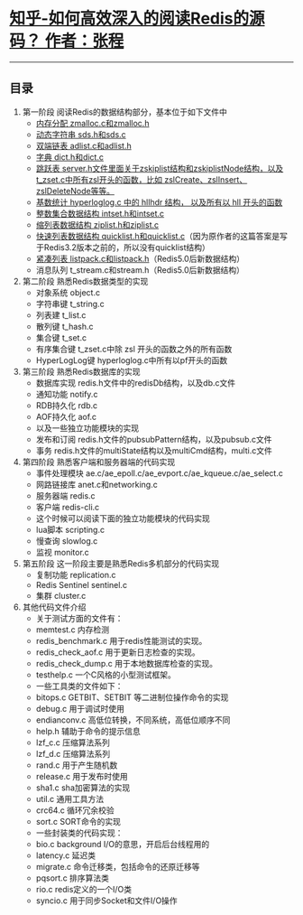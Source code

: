 # [知乎-如何高效深入的阅读Redis的源码？ 作者：张程](https://www.zhihu.com/question/28677076)

---

## 目录

1. 第一阶段 阅读Redis的数据结构部分，基本位于如下文件中
    - [内存分配 zmalloc.c和zmalloc.h](./first_stage/Redis源码-内存分配zmalloc.md)
    - [动态字符串 sds.h和sds.c](./first_stage/Redis源码-动态字符串sds.md)
    - [双端链表 adlist.c和adlist.h](./first_stage/Redis源码-双端链表adlist.md)
    - [字典 dict.h和dict.c](./first_stage/Redis源码-字典dict.md)
    - [跳跃表 server.h文件里面关于zskiplist结构和zskiplistNode结构，以及t_zset.c中所有zsl开头的函数，比如 zslCreate、zslInsert、zslDeleteNode等等。](./first_stage/Redis源码-有序集合zset.md)
    - [基数统计 hyperloglog.c 中的 hllhdr 结构， 以及所有以 hll 开头的函数](./first_stage/Redis源码-基数统计hyperloglog.md)
    - [整数集合数据结构 intset.h和intset.c](./first_stage/Redis源码-整数集合intset.md)
    - [缩列表数据结构 ziplist.h和ziplist.c](./first_stage/Redis源码-压缩列表ziplist.md)
    - [快速列表数据结构 quicklist.h和quicklist.c](./first_stage/Redis源码-快速列表quicklist.md)（因为原作者的这篇答案是写于Redis3.2版本之前的，所以没有quicklist结构）
    - [紧凑列表 listpack.c和listpack.h](./first_stage/Redis源码-紧凑列表listpack.md)（Redis5.0后新数据结构）
    - 消息队列 t_stream.c和stream.h（Redis5.0后新数据结构）
2. 第二阶段 熟悉Redis数据类型的实现
    - 对象系统 object.c
    - 字符串键 t_string.c
    - 列表建 t_list.c
    - 散列键 t_hash.c
    - 集合键 t_set.c
    - 有序集合键 t_zset.c中除 zsl 开头的函数之外的所有函数
    - HyperLogLog键 hyperloglog.c中所有以pf开头的函数
3. 第三阶段 熟悉Redis数据库的实现
    - 数据库实现 redis.h文件中的redisDb结构，以及db.c文件
    - 通知功能 notify.c
    - RDB持久化 rdb.c
    - AOF持久化 aof.c
    - 以及一些独立功能模块的实现
    - 发布和订阅 redis.h文件的pubsubPattern结构，以及pubsub.c文件
    - 事务 redis.h文件的multiState结构以及multiCmd结构，multi.c文件
4. 第四阶段 熟悉客户端和服务器端的代码实现
    - 事件处理模块 ae.c/ae_epoll.c/ae_evport.c/ae_kqueue.c/ae_select.c
    - 网路链接库 anet.c和networking.c
    - 服务器端 redis.c
    - 客户端 redis-cli.c
    - 这个时候可以阅读下面的独立功能模块的代码实现
    - lua脚本 scripting.c
    - 慢查询 slowlog.c
    - 监视 monitor.c
5. 第五阶段 这一阶段主要是熟悉Redis多机部分的代码实现
    - 复制功能 replication.c
    - Redis Sentinel sentinel.c
    - 集群 cluster.c
6. 其他代码文件介绍
    - 关于测试方面的文件有：
    - memtest.c 内存检测
    - redis_benchmark.c 用于redis性能测试的实现。
    - redis_check_aof.c 用于更新日志检查的实现。
    - redis_check_dump.c 用于本地数据库检查的实现。
    - testhelp.c 一个C风格的小型测试框架。
    - 一些工具类的文件如下：
    - bitops.c GETBIT、SETBIT 等二进制位操作命令的实现
    - debug.c 用于调试时使用
    - endianconv.c 高低位转换，不同系统，高低位顺序不同
    - help.h 辅助于命令的提示信息
    - lzf_c.c 压缩算法系列
    - lzf_d.c 压缩算法系列
    - rand.c 用于产生随机数
    - release.c 用于发布时使用
    - sha1.c sha加密算法的实现
    - util.c 通用工具方法
    - crc64.c 循环冗余校验
    - sort.c SORT命令的实现
    - 一些封装类的代码实现：
    - bio.c background I/O的意思，开启后台线程用的
    - latency.c 延迟类
    - migrate.c 命令迁移类，包括命令的还原迁移等
    - pqsort.c 排序算法类
    - rio.c redis定义的一个I/O类
    - syncio.c 用于同步Socket和文件I/O操作
